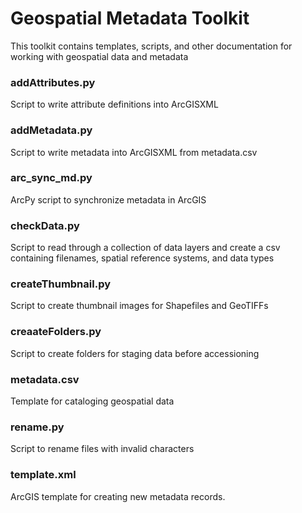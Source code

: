 # Geospatial Metadata Toolkit

This toolkit contains templates, scripts, and other documentation for working with geospatial data and metadata

### addAttributes.py

Script to write attribute definitions into ArcGISXML

### addMetadata.py

Script to write metadata into ArcGISXML from metadata.csv

### arc_sync_md.py

ArcPy script to synchronize metadata in ArcGIS

### checkData.py

Script to read through a collection of data layers and create a csv containing filenames, spatial reference systems, and data types

### createThumbnail.py

Script to create thumbnail images for Shapefiles and GeoTIFFs

### creaateFolders.py

Script to create folders for staging data before accessioning

### metadata.csv

Template for cataloging geospatial data

### rename.py

Script to rename files with invalid characters


### template.xml

ArcGIS template for creating new metadata records.



